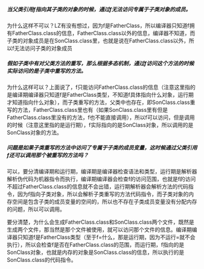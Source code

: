 #####   当父类引用f指向其子类的对象的时候，通过f无法访问专属于子类对象的成员。

为什么这样不可以？LZ有没有想过，因为f是FatherClass，所以编译器只知道f拥有FatherClass.class的信息，FatherClass.class以外的信息，编译器不知道，而子类的对象成员是在SonClass.class里，也就是说在FatherClass.class以外，所以f无法访问子类的对象成员

##### 假如子类中有对父类方法的重写，那么根据多态机制，通过f访问这个方法的时候实际访问的是子类中重写的方法。
为什么这样可以？上面说了，f只能访问FatherClass.class的信息（注意这里指的是编译期编译器只知道f是FatherClass类型，不知道f具体指向什么对象，运行期才知道指向什么对象），而子类重写的方法，父类中也存在，即SonClass.class重写的方法，FatherClass.class里也有（如果SonClass.class里有但是FatherClass.class里没有的方法，f也不能直接调用），所以f可以访问，但是调用的时候（注意这里指的是运行期），f实际指向的是SonClass对象，所以调用的是SonClass对象的方法。

##### 问题是如果子类重写的方法中访问了专属于子类的成员变量，这时候通过父类引用f还可以调用那个被重写的方法吗？
可以，要分清编译期和运行期，编译期是编译器检查语法和类型，运行期是解析器解析伪代码为机器指令而执行，编译期编译器会检查f的访问范围，也就是f的访问不超过FatherClass.class的信息就不会出错，运行期解析器会解析方法的代码指令，因为f指向子类对象，所以会解析子类重写的方法代码指令，而子类对象的内存空间是包含子类的成员变量的空间的，所以也不存在子类成员变量没有分配内存的问题，所以可以调用。

要分清楚，为什么会生成FatherClass.class和SonClass.class两个文件，既然是生成两个文件，那当然是那个文件被使用，就可以访问那个文件的信息。编译期编译器只知道f是FatherClass类型（至于f=什么，那是运行期，因为不运行=就不会执行），所以会检查f是否在FatherClass.class的范围，而运行期，f指向的是SonClass对象，也就是内存的对象是SonClass.class的信息，所以执行的是SonClass.class的代码指令。  

